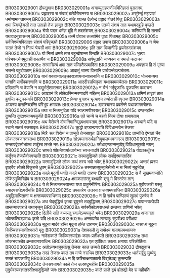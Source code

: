 BR0303029001	द्रौपद्युवाच
BR0303029001a	अत्राप्युदाहरन्तीममितिहासं पुरातनम्
BR0303029001c	प्रह्लादस्य च संवादं बलेर्वैरोचनस्य च
BR0303029002a	असुरेन्द्रं महाप्राज्ञं धर्माणामागतागमम्
BR0303029002c	बलिः पप्रच्छ दैत्येन्द्रं प्रह्लादं पितरं पितुः
BR0303029003a	क्षमा स्विच्छ्रेयसी तात उताहो तेज इत्युत
BR0303029003c	एतन्मे संशयं तात यथावद्ब्रूहि पृच्छते
BR0303029004a	श्रेयो यदत्र धर्मज्ञ ब्रूहि मे तदसंशयम्
BR0303029004c	करिष्यामि हि तत्सर्वं यथावदनुशासनम्
BR0303029005a	तस्मै प्रोवाच तत्सर्वमेवं पृष्टः पितामहः
BR0303029005c	सर्वनिश्चयवित्प्राज्ञः संशयं परिपृच्छते
BR0303029006	प्रह्लाद उवाच
BR0303029006a	न श्रेयः सततं तेजो न नित्यं श्रेयसी क्षमा
BR0303029006c	इति तात विजानीहि द्वयमेतदसंशयम्
BR0303029007a	यो नित्यं क्षमते तात बहून्दोषान्स विन्दति
BR0303029007c	भृत्याः परिभवन्त्येनमुदासीनास्तथैव च
BR0303029008a	सर्वभूतानि चाप्यस्य न नमन्ते कदाचन
BR0303029008c	तस्मान्नित्यं क्षमा तात पण्डितैरपवादिता
BR0303029009a	अवज्ञाय हि तं भृत्या भजन्ते बहुदोषताम्
BR0303029009c	आदातुं चास्य वित्तानि प्रार्थयन्तेऽल्पचेतसः
BR0303029010a	यानं वस्त्राण्यलङ्काराञ्शयनान्यासनानि च
BR0303029010c	भोजनान्यथ पानानि सर्वोपकरणानि च
BR0303029011a	आददीरन्नधिकृता यथाकाममचेतसः
BR0303029011c	प्रदिष्टानि च देयानि न दद्युर्भर्तृशासनात्
BR0303029012a	न चैनं भर्तृपूजाभिः पूजयन्ति कदाचन
BR0303029012c	अवज्ञानं हि लोकेऽस्मिन्मरणादपि गर्हितम्
BR0303029013a	क्षमिणं तादृशं तात ब्रुवन्ति कटुकान्यपि
BR0303029013c	प्रेष्याः पुत्राश्च भृत्याश्च तथोदासीनवृत्तयः
BR0303029014a	अप्यस्य दारानिच्छन्ति परिभूय क्षमावतः
BR0303029014c	दाराश्चास्य प्रवर्तन्ते यथाकाममचेतसः
BR0303029015a	तथा च नित्यमुदिता यदि स्वल्पमपीश्वरात्
BR0303029015c	दण्डमर्हन्ति दुष्यन्ति दुष्टाश्चाप्यपकुर्वते
BR0303029016a	एते चान्ये च बहवो नित्यं दोषाः क्षमावताम्
BR0303029016c	अथ वैरोचने दोषानिमान्विद्ध्यक्षमावताम्
BR0303029017a	अस्थाने यदि वा स्थाने सततं रजसावृतः
BR0303029017c	क्रुद्धो दण्डान्प्रणयति विविधान्स्वेन तेजसा
BR0303029018a	मित्रैः सह विरोधं च प्राप्नुते तेजसावृतः
BR0303029018c	प्राप्नोति द्वेष्यतां चैव लोकात्स्वजनतस्तथा
BR0303029019a	सोऽवमानादर्थहानिमुपालम्भमनादरम्
BR0303029019c	सन्तापद्वेषलोभांश्च शत्रूंश्च लभते नरः
BR0303029020a	क्रोधाद्दण्डान्मनुष्येषु विविधान्पुरुषो नयन्
BR0303029020c	भ्रश्यते शीघ्रमैश्वर्यात्प्राणेभ्यः स्वजनादपि
BR0303029021a	योऽपकर्तॄंश्च कर्तॄंश्च तेजसैवोपगच्छति
BR0303029021c	तस्मादुद्विजते लोकः सर्पाद्वेश्मगतादिव
BR0303029022a	यस्मादुद्विजते लोकः कथं तस्य भवो भवेत्
BR0303029022c	अन्तरं ह्यस्य दृष्ट्वैव लोको विकुरुते ध्रुवम्
BR0303029022e	तस्मान्नात्युत्सृजेत्तेजो न च नित्यं मृदुर्भवेत्
BR0303029023a	काले मृदुर्यो भवति काले भवति दारुणः
BR0303029023c	स वै सुखमवाप्नोति लोकेऽमुष्मिन्निहैव च
BR0303029024a	क्षमाकालांस्तु वक्ष्यामि शृणु मे विस्तरेण तान्
BR0303029024c	ये ते नित्यमसन्त्याज्या यथा प्राहुर्मनीषिणः
BR0303029025a	पूर्वोपकारी यस्तु स्यादपराधेऽगरीयसि
BR0303029025c	उपकारेण तत्तस्य क्षन्तव्यमपराधिनः
BR0303029026a	अबुद्धिमाश्रितानां च क्षन्तव्यमपराधिनाम्
BR0303029026c	न हि सर्वत्र पाण्डित्यं सुलभं पुरुषेण वै
BR0303029027a	अथ चेद्बुद्धिजं कृत्वा ब्रूयुस्ते तदबुद्धिजम्
BR0303029027c	पापान्स्वल्पेऽपि तान्हन्यादपराधे तथानृजून्
BR0303029028a	सर्वस्यैकोऽपराधस्ते क्षन्तव्यः प्राणिनो भवेत्
BR0303029028c	द्वितीये सति वध्यस्तु स्वल्पेऽप्यपकृते भवेत्
BR0303029029a	अजानता भवेत्कश्चिदपराधः कृतो यदि
BR0303029029c	क्षन्तव्यमेव तस्याहुः सुपरीक्ष्य परीक्षया
BR0303029030a	मृदुना मार्दवं हन्ति मृदुना हन्ति दारुणम्
BR0303029030c	नासाध्यं मृदुना किञ्चित्तस्मात्तीक्ष्णतरो मृदुः
BR0303029031a	देशकालौ तु सम्प्रेक्ष्य बलाबलमथात्मनः
BR0303029031c	नादेशकाले किञ्चित्स्याद्देशः कालः प्रतीक्ष्यते
BR0303029031e	तथा लोकभयाच्चैव क्षन्तव्यमपराधिनः
BR0303029032a	एत एवंविधाः कालाः क्षमायाः परिकीर्तिताः
BR0303029032c	अतोऽन्यथानुवर्तत्सु तेजसः काल उच्यते
BR0303029033	द्रौपद्युवाच
BR0303029033a	तदहं तेजसः कालं तव मन्ये नराधिप
BR0303029033c	धार्तराष्ट्रेषु लुब्धेषु सततं चापकारिषु
BR0303029034a	न हि कश्चित्क्षमाकालो विद्यतेऽद्य कुरून्प्रति
BR0303029034c	तेजसश्चागते काले तेज उत्स्रष्टुमर्हसि
BR0303029035a	मृदुर्भवत्यवज्ञातस्तीक्ष्णादुद्विजते जनः
BR0303029035c	काले प्राप्ते द्वयं ह्येतद्यो वेद स महीपतिः

